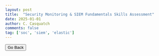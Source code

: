 ```yaml
---
layout: post
title:  "Security Monitoring & SIEM Fundamentals Skills Assessment"
date: 2025-01-01
author: C. Casquatch
comments: false
tag: ['soc', 'siem', 'elastic']
---
```




<button onclick="history.back()">Go Back</button>
